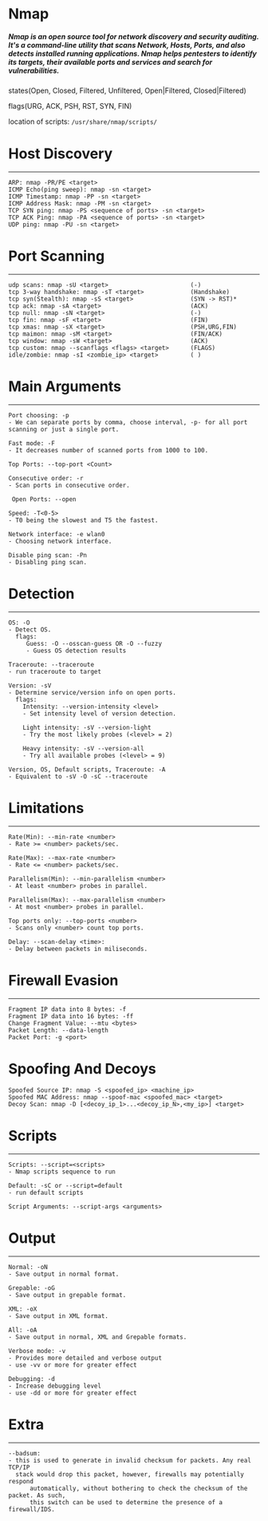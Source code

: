 # Nmap
##### Nmap is an open source tool for network discovery and security auditing. It's a command-line utility that scans Network, Hosts, Ports, and also detects installed running applications. Nmap helps pentesters to identify its targets, their available ports and services and search for vulnerabilities.

states(Open, Closed, Filtered, Unfiltered, Open|Filtered, Closed|Filtered)

flags(URG, ACK, PSH, RST, SYN, FIN)	

location of scripts: `/usr/share/nmap/scripts/`

# **Host Discovery**
---------------------------------------------------------------------

	ARP: nmap -PR/PE <target>
	ICMP Echo(ping sweep): nmap -sn <target>
	ICMP Timestamp: nmap -PP -sn <target>
	ICMP Address Mask: nmap -PM -sn <target>
	TCP SYN ping: nmap -PS <sequence of ports> -sn <target>
	TCP ACK Ping: nmap -PA <sequence of ports> -sn <target>
	UDP ping: nmap -PU -sn <target>
	


# **Port Scanning**
---------------------------

	udp scans: nmap -sU <target>                       (-)
	tcp 3-way handshake: nmap -sT <target> 	           (Handshake)
	tcp syn(Stealth): nmap -sS <target>    	           (SYN -> RST)*
	tcp ack: nmap -sA <target>              	       (ACK)
	tcp null: nmap -sN <target>            	           (-)
	tcp fin: nmap -sF <target>                         (FIN)
	tcp xmas: nmap -sX <target>            	           (PSH,URG,FIN)
	tcp maimon: nmap -sM <target>          	           (FIN/ACK)
	tcp window: nmap -sW <target>          	           (ACK)
	tcp custom: nmap --scanflags <flags> <target>      (FLAGS)
	idle/zombie: nmap -sI <zombie_ip> <target>         ( )



# **Main Arguments**
-------------------------------

	Port choosing: -p
	- We can separate ports by comma, choose interval, -p- for all port
	scanning or just a single port.
	
	Fast mode: -F
	- It decreases number of scanned ports from 1000 to 100.
	
	Top Ports: --top-port <Count>
	
	Consecutive order: -r
	- Scan ports in consecutive order.
	
	 Open Ports: --open
	
	Speed: -T<0-5>
	- T0 being the slowest and T5 the fastest.
	
	Network interface: -e wlan0
	- Choosing network interface.
	
	Disable ping scan: -Pn
	- Disabling ping scan.



 # **Detection**
-----------------

	OS: -O 	
	- Detect OS.
	  flags:
		 Guess: -O --osscan-guess OR -O --fuzzy
		 - Guess OS detection results
	
	Traceroute: --traceroute 	
	- run traceroute to target
	
	Version: -sV 	
	- Determine service/version info on open ports.
	  flags:
		Intensity: --version-intensity <level>
		- Set intensity level of version detection.
		
		Light intensity: -sV --version-light 	
		- Try the most likely probes (<level> = 2)
		
		Heavy intensity: -sV --version-all 	
		- Try all available probes (<level> = 9)
	
	Version, OS, Default scripts, Traceroute: -A
	- Equivalent to -sV -O -sC --traceroute
	


# **Limitations**
-------------------

	Rate(Min): --min-rate <number>
	- Rate >= <number> packets/sec.
	
	Rate(Max): --max-rate <number>
	- Rate <= <number> packets/sec.
	
	Parallelism(Min): --min-parallelism <number>
	- At least <number> probes in parallel.
	
	Parallelism(Max): --max-parallelism <number>
	- At most <number> probes in parallel.
	
	Top ports only: --top-ports <number>
	- Scans only <number> count top ports. 
	
	Delay: --scan-delay <time>:
	- Delay between packets in miliseconds.



# **Firewall Evasion**
---------------------
	
	Fragment IP data into 8 bytes: -f
	Fragment IP data into 16 bytes: -ff
	Change Fragment Value: --mtu <bytes>
	Packet Length: --data-length
	Packet Port: -g <port>

 # **Spoofing And Decoys**

	Spoofed Source IP: nmap -S <spoofed_ip> <machine_ip>
	Spoofed MAC Address: nmap --spoof-mac <spoofed_mac> <target>
	Decoy Scan: nmap -D [<decoy_ip_1>...<decoy_ip_N>,<my_ip>] <target>



# **Scripts**
------------

	Scripts: --script=<scripts> 	
	- Nmap scripts sequence to run
	
	Default: -sC or --script=default 	
	- run default scripts
	
	Script Arguments: --script-args <arguments>
	


# **Output**
--------------------------

	Normal: -oN 	
	- Save output in normal format.
	
	Grepable: -oG 	
	- Save output in grepable format.
	
	XML: -oX 	
	- Save output in XML format.
	
	All: -oA
	- Save output in normal, XML and Grepable formats.
	
	Verbose mode: -v
	- Provides more detailed and verbose output 
	- use -vv or more for greater effect
	
	Debugging: -d
	- Increase debugging level
	- use -dd or more for greater effect
	


# **Extra**
----------

	--badsum:
	- this is used to generate in invalid checksum for packets. Any real TCP/IP 
	  stack would drop this packet, however, firewalls may potentially respond
          automatically, without bothering to check the checksum of the packet. As such,
          this switch can be used to determine the presence of a firewall/IDS.
	
